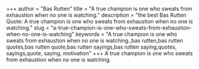 +++
author = "Bas Rutten"
title = "A true champion is one who sweats from exhaustion when no one is watching."
description = "the best Bas Rutten Quote: A true champion is one who sweats from exhaustion when no one is watching."
slug = "a-true-champion-is-one-who-sweats-from-exhaustion-when-no-one-is-watching"
keywords = "A true champion is one who sweats from exhaustion when no one is watching.,bas rutten,bas rutten quotes,bas rutten quote,bas rutten sayings,bas rutten saying,quotes, sayings,quote, saying, motivation"
+++
A true champion is one who sweats from exhaustion when no one is watching.
